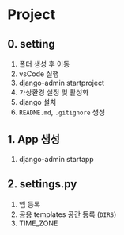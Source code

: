 # Project

## 0. setting

1. 폴더 생성 후 이동
2. vsCode 실행
3. django-admin startproject
4. 가상환경 설정 및 활성화
5. django 설치
6. `README.md`, `.gitignore` 생성

## 1. App 생성

1. django-admin startapp


## 2. settings.py

1. 앱 등록 
2. 공용 templates 공간 등록 (`DIRS`)
3. TIME_ZONE 

